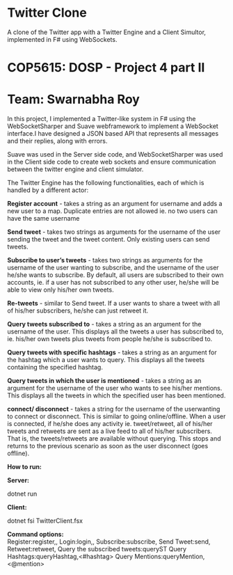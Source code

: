 # Twitter Clone
 A clone of the Twitter app with a Twitter Engine and a Client Simultor, implemented in F# using WebSockets.

# COP5615: DOSP - Project 4 part II

# Team: Swarnabha Roy

In this project, I implemented a Twitter-like system in F# using the WebSocketSharper and Suave webframework to implement a WebSocket interface.I have designed a JSON based API that represents all messages and their replies, along with errors.

Suave was used in the Server side code, and WebSocketSharper was used in the Client side code to create web sockets and ensure communication between the twitter engine and client simulator.

The Twitter Engine has the following functionalities, each of which is handled by a different actor:

**Register account** - takes a string as an argument for username and adds a new user to a map. Duplicate entries are not allowed ie. no two users can have the same username

**Send tweet** - takes two strings as arguments for the username of the user sending the tweet and the tweet content. Only existing users can send tweets.

**Subscribe to user’s tweets** - takes two strings as arguments for the username of the user wanting to subscribe, and the username of the user he/she wants to subscribe. By default, all users are subscribed to their own accounts, ie. if a user has not subscribed to any other user, he/she will be able to view only his/her own tweets.

**Re-tweets** - similar to Send tweet. If a user wants to share a tweet with all of his/her subscribers, he/she can just retweet it.

**Query tweets subscribed to** - takes a string as an argument for the username of the user. This displays all the tweets a user has subscribed to, ie. his/her own tweets plus tweets from people he/she is subscribed to.

**Query tweets with specific hashtags** - takes a string as an argument for the hashtag which a user wants to query. This displays all the tweets containing the specified hashtag.

**Query tweets in which the user is mentioned** - takes a string as an argument for the username of the user who wants to see his/her mentions. This displays all the tweets in which the specified user has been mentioned.

**connect/ disconnect** - takes a string for the username of the userwanting to connect or disconnect. This is similar to going online/offline. When a user is connected, if he/she does any activity ie. tweet/retweet, all of his/her tweets and retweets are sent as a live feed to all of his/her subscribers. That is, the tweets/retweets are available without querying. This stops and returns to the previous scenario as soon as the user disconnect (goes offline).


**How to run:**

**Server:**

dotnet run

**Client:**

dotnet fsi TwitterClient.fsx

**Command options:**<br>
Register:register,<username>,<password>
Login:login,<username>,<password>
Subscribe:subscribe,<username>
Send Tweet:send,<tweet content>
Retweet:retweet,<tweet ID>
Query the subscribed tweets:queryST
Query Hashtags:queryHashtag,<#hashtag>
Query Mentions:queryMention,<@mention>
